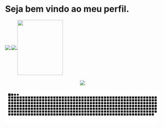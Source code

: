 <h1> Seja bem vindo ao meu perfil. </h1>

<div>
  <a href="https://github.com/scheffer1">
  <img height="180em"   align="center" src="https://github-readme-stats.vercel.app/api?username=scheffer1&show_icons=true&theme=jolly&include_all_commits=true&count_private=true"/>
  <img height="180em"  align="center" src="https://github-readme-stats.vercel.app/api/top-langs/?username=scheffer1&&layout=compact&hide=shell&theme=jolly"/>

  <img align="center" width="148" height="180" src="https://c.tenor.com/I5iY9Hj8YGQAAAAi/kroppa-digital.gif">
</div>
 <br>
<div  align="center"> 
 <a href="https://www.linkedin.com/in/mateus-scheffer-81b7a0170/" target="_blank"><img src="https://img.shields.io/badge/-LinkedIn-%230077B5?style=for-the-badge&logo=linkedin&logoColor=white" target="_blank"></a> 
 
  ![Snake animation](https://github.com/ellen2121/ellen2121/blob/output/github-contribution-grid-snake.svg)
 
</div>
